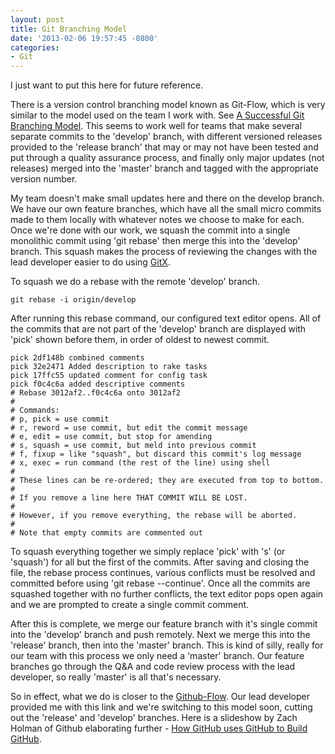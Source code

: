 ```yaml
---
layout: post
title: Git Branching Model
date: '2013-02-06 19:57:45 -0800'
categories:
- Git
---
```


I just want to put this here for future reference.

There is a version control branching model known as Git-Flow, which is very
similar to the model used on the team I work with. See
[A Successful Git Branching Model][1]. This seems to work well for teams that
make several separate commits to the 'develop' branch, with different
versioned releases provided to the 'release branch' that may or may not have
been tested and put through a quality assurance process, and finally only
major updates (not releases) merged into the 'master' branch and tagged with
the appropriate version number.
<!--more-->
My team doesn't make small updates here and there on the develop branch. We
have our own feature branches, which have all the small micro commits made to
them locally with whatever notes we choose to make for each. Once we're done
with our work, we squash the commit into a single monolithic commit using 'git
rebase' then merge this into the 'develop' branch. This squash makes the
process of reviewing the changes with the lead developer easier to do using
[GitX][2].

To squash we do a rebase with the remote 'develop' branch.

``` shell
git rebase -i origin/develop
```

After running this rebase command, our configured text editor opens. All of
the commits that are not part of the 'develop' branch are displayed with
'pick' shown before them, in order of oldest to newest commit.

``` shell
pick 2df148b combined comments
pick 32e2471 Added description to rake tasks
pick 17ffc55 updated comment for config task
pick f0c4c6a added descriptive comments
# Rebase 3012af2..f0c4c6a onto 3012af2
#
# Commands:
# p, pick = use commit
# r, reword = use commit, but edit the commit message
# e, edit = use commit, but stop for amending
# s, squash = use commit, but meld into previous commit
# f, fixup = like "squash", but discard this commit's log message
# x, exec = run command (the rest of the line) using shell
#
# These lines can be re-ordered; they are executed from top to bottom.
#
# If you remove a line here THAT COMMIT WILL BE LOST.
#
# However, if you remove everything, the rebase will be aborted.
#
# Note that empty commits are commented out
```

To squash everything together we simply replace 'pick' with 's' (or 'squash')
for all but the first of the commits. After saving and closing the file, the
rebase process continues, various conflicts must be resolved and committed
before using 'git rebase --continue'. Once all the commits are squashed
together with no further conflicts, the text editor pops open again and we are
prompted to create a single commit comment.

After this is complete, we merge our feature branch with it's single commit
into the 'develop' branch and push remotely. Next we merge this into the
'release' branch, then into the 'master' branch. This is kind of silly, really
for our team with this process we only need a 'master' branch. Our feature
branches go through the Q&amp;A and code review process with the lead
developer, so really 'master' is all that's necessary.

So in effect, what we do is closer to the [Github-Flow][3]. Our lead developer
provided me with this link and we're switching to this model soon, cutting out
the 'release' and 'develop' branches. Here is a slideshow by Zach Holman of
Github elaborating further - [How GitHub uses GitHub to Build GitHub][4].

[1]: http://nvie.com/posts/a-successful-git-branching-model/
[2]: http://gitx.frim.nl/
[3]: http://scottchacon.com/2011/08/31/github-flow.html
[4]: http://zachholman.com/talk/how-github-uses-github-to-build-github/
